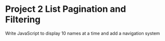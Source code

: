 # Project 2 List Pagination and Filtering
 Write JavaScript to display 10 names at a time and add a navigation system
